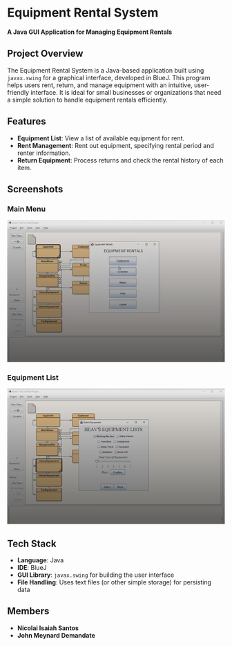 # Equipment Rental System

**A Java GUI Application for Managing Equipment Rentals**

## Project Overview

The Equipment Rental System is a Java-based application built using `javax.swing` for a graphical interface, developed in BlueJ. This program helps users rent, return, and manage equipment with an intuitive, user-friendly interface. It is ideal for small businesses or organizations that need a simple solution to handle equipment rentals efficiently.

## Features

- **Equipment List**: View a list of available equipment for rent.
- **Rent Management**: Rent out equipment, specifying rental period and renter information.
- **Return Equipment**: Process returns and check the rental history of each item.

## Screenshots

### Main Menu
![Main Menu](images/equip1.png)

### Equipment List
![Equipment List](images/equip2.png)


## Tech Stack

- **Language**: Java
- **IDE**: BlueJ
- **GUI Library**: `javax.swing` for building the user interface
- **File Handling**: Uses text files (or other simple storage) for persisting data

## Members

- **Nicolai Isaiah Santos**
- **John Meynard Demandate**

  
